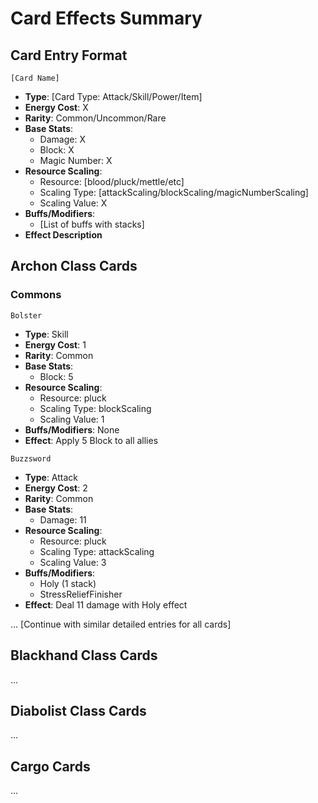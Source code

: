 # Card Effects Summary

## Card Entry Format
`[Card Name]`
- **Type**: [Card Type: Attack/Skill/Power/Item]
- **Energy Cost**: X
- **Rarity**: Common/Uncommon/Rare
- **Base Stats**: 
  - Damage: X
  - Block: X
  - Magic Number: X
- **Resource Scaling**: 
  - Resource: [blood/pluck/mettle/etc]
  - Scaling Type: [attackScaling/blockScaling/magicNumberScaling]
  - Scaling Value: X
- **Buffs/Modifiers**:
  - [List of buffs with stacks]
- **Effect Description**

## Archon Class Cards

### Commons
`Bolster`
- **Type**: Skill
- **Energy Cost**: 1
- **Rarity**: Common
- **Base Stats**: 
  - Block: 5
- **Resource Scaling**: 
  - Resource: pluck
  - Scaling Type: blockScaling
  - Scaling Value: 1
- **Buffs/Modifiers**: None
- **Effect**: Apply 5 Block to all allies

`Buzzsword`
- **Type**: Attack
- **Energy Cost**: 2
- **Rarity**: Common
- **Base Stats**:
  - Damage: 11
- **Resource Scaling**:
  - Resource: pluck
  - Scaling Type: attackScaling
  - Scaling Value: 3
- **Buffs/Modifiers**:
  - Holy (1 stack)
  - StressReliefFinisher
- **Effect**: Deal 11 damage with Holy effect

... [Continue with similar detailed entries for all cards]

## Blackhand Class Cards
... 

## Diabolist Class Cards
...

## Cargo Cards
...
```

